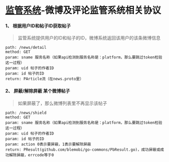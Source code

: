 # [监管系统](https://github.com/blemobi/go-platform-manager.git)-微博及评论监管系统相关协议

#### 1、 根据用户ID和帖子ID获取帖子
> 监管系统提供用户的ID和帖子的ID，微博系统返回该用户的该条微博信息

	path: /news/detail
	method: GET
	param: sname 服务名称（如果api检测到服务名称是：platform，那么要跳过token检验这一过程）
	param: uid 帖子的作者ID
	param: id 帖子的ID
	return: PArticle流（在news.proto里）

#### 2、 屏蔽/解除屏蔽 某个微博帖子
>如果屏蔽了，那么微博列表里不再显示该帖子

	path: /news/shield
	method: GET
	param: sname 服务名称（如果api检测到服务名称是：platform，那么要跳过token检验这一过程）
	param: uid 帖子的作者ID
	param: id 帖子的ID
	param: action 0表示要屏蔽，1表示要解除屏蔽
	return: PResult(github.com/blemobi/go-commons/PbResult.go)，成功屏蔽或成功解除屏蔽，errcode等于0


